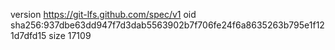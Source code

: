 version https://git-lfs.github.com/spec/v1
oid sha256:937dbe63dd947f7d3dab5563902b7f706fe24f6a8635263b795e1f121d7dfd15
size 17109
